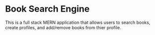 # Book Search Engine

This is a full stack MERN application that allows users to search books, create profiles, and add/remove books from thier profile.
